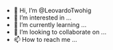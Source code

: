 - 👋 Hi, I’m @LeovardoTwohig
- 👀 I’m interested in ...
- 🌱 I’m currently learning ...
- 💞️ I’m looking to collaborate on ...
- 📫 How to reach me ...

<!---
LeovardoTwohig/LeovardoTwohig is a ✨ special ✨ repository because its `README.md` (this file) appears on your GitHub profile.
You can click the Preview link to take a look at your changes.
--->
